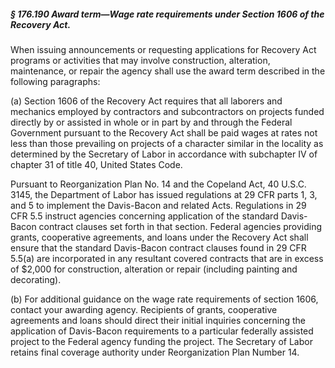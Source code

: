 ##### § 176.190 Award term—Wage rate requirements under Section 1606 of the Recovery Act. #####

When issuing announcements or requesting applications for Recovery Act programs or activities that may involve construction, alteration, maintenance, or repair the agency shall use the award term described in the following paragraphs:

(a) Section 1606 of the Recovery Act requires that all laborers and mechanics employed by contractors and subcontractors on projects funded directly by or assisted in whole or in part by and through the Federal Government pursuant to the Recovery Act shall be paid wages at rates not less than those prevailing on projects of a character similar in the locality as determined by the Secretary of Labor in accordance with subchapter IV of chapter 31 of title 40, United States Code.

Pursuant to Reorganization Plan No. 14 and the Copeland Act, 40 U.S.C. 3145, the Department of Labor has issued regulations at 29 CFR parts 1, 3, and 5 to implement the Davis-Bacon and related Acts. Regulations in 29 CFR 5.5 instruct agencies concerning application of the standard Davis-Bacon contract clauses set forth in that section. Federal agencies providing grants, cooperative agreements, and loans under the Recovery Act shall ensure that the standard Davis-Bacon contract clauses found in 29 CFR 5.5(a) are incorporated in any resultant covered contracts that are in excess of $2,000 for construction, alteration or repair (including painting and decorating).

(b) For additional guidance on the wage rate requirements of section 1606, contact your awarding agency. Recipients of grants, cooperative agreements and loans should direct their initial inquiries concerning the application of Davis-Bacon requirements to a particular federally assisted project to the Federal agency funding the project. The Secretary of Labor retains final coverage authority under Reorganization Plan Number 14.